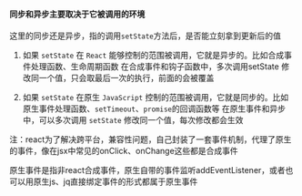 #### 同步和异步主要取决于它被调用的环境

这里的同步还是异步，指的调用`setState`方法后，是否能立刻拿到更新后的值
1. 如果 `setState` 在 `React` 能够控制的范围被调用，它就是异步的。比如合成事件处理函数、生命周期函数
在合成事件和钩子函数中，多次调用setState 修改同一个值，只会取最后一次的执行，前面的会被覆盖


2. 如果 `setState` 在原生 `JavaScript` 控制的范围被调用，它就是同步的。比如原生事件处理函数、`setTimeout`、`promise`的回调函数等
在原生事件和异步中，可以多次调用 `setState` 修改同一个值，每次修改都会生效

注：react为了解决跨平台，兼容性问题，自己封装了一套事件机制，代理了原生的事件，像在jsx中常见的onClick、onChange这些都是合成事件

原生事件是指非react合成事件，原生自带的事件监听addEventListener，或者也可以用原生js、jq直接绑定事件的形式都属于原生事件
